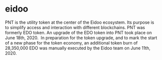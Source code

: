 # eidoo
PNT is the utility token at the center of the Eidoo ecosystem. Its purpose is to simplify access and interaction with different blockchains. PNT was formerly EDO token. An upgrade of the EDO token into PNT took place on June 18th, 2020.
‍
In preparation for the token upgrade, and to mark the start of a new phase for the token economy, an additional token burn of 28,350,000 EDO was manually executed by the Eidoo team on June 11th, 2020.
